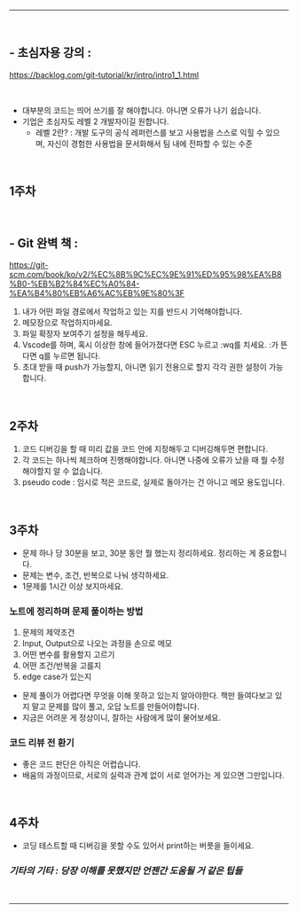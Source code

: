 ***

&nbsp;
## - 초심자용 강의 : 
https://backlog.com/git-tutorial/kr/intro/intro1_1.html

&nbsp;
- 대부분의 코드는 띄어 쓰기를 잘 해야합니다. 아니면 오류가 나기 쉽습니다.
- 기업은 초심자도 레벨 2 개발자이길 원합니다.
    - 레벨 2란?
    : 개발 도구의 공식 레퍼런스를 보고 사용법을 스스로 익힐 수 있으며, 자신이 경험한 사용법을 문서화해서 팀 내에 전파할 수 있는 수준

&nbsp;
## 1주차

&nbsp;
## - Git 완벽 책 :
https://git-scm.com/book/ko/v2/%EC%8B%9C%EC%9E%91%ED%95%98%EA%B8%B0-%EB%B2%84%EC%A0%84-%EA%B4%80%EB%A6%AC%EB%9E%80%3F

1. 내가 어떤 파일 경로에서 작업하고 있는 지를 반드시 기억해야합니다.
2. 메모장으로 작업하지마세요.
3. 파일 확장자 보여주기 설정을 해두세요.
4. Vscode를 하며, 혹시 이상한 창에 들어가졌다면 ESC 누르고 :wq를 치세요. :가 뜬다면 q를 누르면 됩니다.
5. 초대 받을 때 push가 가능할지, 아니면 읽기 전용으로 할지 각각 권한 설정이 가능합니다. 

&nbsp;
## 2주차

1. 코드 디버깅을 할 때 미리 값을 코드 안에 지정해두고 디버깅해두면 편합니다.
2. 각 코드는 하나씩 체크하며 진행해야합니다. 아니면 나중에 오류가 났을 때 뭘 수정해야할지 알 수 없습니다.
3. pseudo code : 임시로 적은 코드로, 실제로 돌아가는 건 아니고 메모 용도입니다.

&nbsp;
## 3주차

- 문제 하나 당 30분을 보고, 30분 동안 뭘 했는지 정리하세요. 정리하는 게 중요합니다.
- 문제는 변수, 조건, 반복으로 나눠 생각하세요.
- 1문제를 1시간 이상 보지마세요.

### 노트에 정리하며 문제 풀이하는 방법
1. 문제의 제약조건
2. Input, Output으로 나오는 과정을 손으로 메모
3. 어떤 변수를 활용할지 고르기
4. 어떤 조건/반복을 고를지
5. edge case가 있는지

- 문제 풀이가 어렵다면 무엇을 이해 못하고 있는지 알아야한다. 책만 들여다보고 있지 말고 문제를 많이 풀고, 오답 노트를 만들어야합니다.
- 지금은 어려운 게 정상이니, 잘하는 사람에게 많이 물어보세요.

### 코드 리뷰 전 환기

- 좋은 코드 판단은 아직은 어렵습니다.
- 배움의 과정이므로, 서로의 실력과 관계 없이 서로 얻어가는 게 있으면 그만입니다.

&nbsp;
## 4주차

- 코딩 테스트할 때 디버깅을 못할 수도 있어서 print하는 버릇을 들이세요.

### *기타의 기타 : 당장 이해를 못했지만 언젠간 도움될 거 같은 팁들*

&nbsp;
***